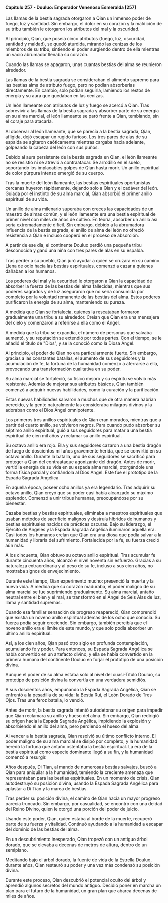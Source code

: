 
#### Capítulo 257 - Douluo: Emperador Venenoso Esmeralda [257]

Las llamas de la bestia sagrada otorgaron a Qian un inmenso poder de fuego, luz y santidad. Sin embargo, el dolor en su corazón y la maldición de su tribu también le otorgaron los atributos del mal y la oscuridad.

Al principio, Qian, que poseía cinco atributos (fuego, luz, oscuridad, santidad y maldad), se quedó aturdida, mirando las cenizas de los miembros de su tribu, sintiendo el poder surgiendo dentro de ella mientras un vacío abrumador llenaba su corazón.

Cuando las llamas se apagaron, unas cuantas bestias del alma se reunieron alrededor.

Las llamas de la bestia sagrada se consideraban el alimento supremo para las bestias alma de atributo fuego, pero no podían absorberlas directamente. En cambio, solo podían seguirla, lamiendo los restos de energía y su aura que quedaban en las cenizas.

Un león llameante con atributos de luz y fuego se acercó a Qian. Tras sobrevivir a las llamas de la bestia sagrada y absorber parte de su energía en su alma marcial, el león llameante se paró frente a Qian, temblando, sin el coraje para atacarla.

Al observar al león llameante, que se parecía a la bestia sagrada, Qian, afligida, dejó escapar un rugido furioso. Los tres pares de alas de su espalda se agitaron caóticamente mientras cargaba hacia adelante, golpeando la cabeza del león con sus puños.

Debido al aura persistente de la bestia sagrada en Qian, el león llameante no se resistió ni se atrevió a contraatacar. Se arrodilló en el suelo, soportando los implacables golpes de Qian hasta morir. Un anillo espiritual de color púrpura intenso emergió de su cuerpo.

Tras la muerte del león llameante, las bestias espirituales oportunistas cercanas huyeron rápidamente, dejando solo a Qian y el cadáver del león. Guiada por el instinto de su alma marcial, Qian absorbió el primer anillo espiritual de su vida.

Un anillo de alma milenario superaba con creces las capacidades de un maestro de almas común, y el león llameante era una bestia espiritual de primer nivel con miles de años de cultivo. En teoría, absorber un anillo así sería extremadamente difícil. Sin embargo, debido a la abrumadora influencia de la bestia sagrada, el anillo de alma del león no ofreció resistencia a Qian e incluso cooperó en el proceso de absorción.

A partir de ese día, el continente Douluo perdió una pequeña tribu desconocida y ganó una niña con tres pares de alas en su espalda.

Tras perder a su pueblo, Qian juró ayudar a quien se cruzara en su camino. Llena de odio hacia las bestias espirituales, comenzó a cazar a quienes dañaban a los humanos.

Los poderes del mal y la oscuridad le otorgaron a Qian la capacidad de absorber la fuerza de las bestias del alma fallecidas, mientras que sus poderes sagrados y de luz aseguraron que no sería consumida por completo por la voluntad remanente de las bestias del alma. Estos poderes purificaron la energía de su alma, manteniendo su pureza.

A medida que Qian se fortalecía, quienes la rescataban formaron gradualmente una tribu a su alrededor. Creían que Qian era una mensajera del cielo y comenzaron a referirse a ella como el Ángel.

A medida que la tribu se expandía, el número de personas que salvaba aumentó, y su reputación se extendió por todas partes. Con el tiempo, se le añadió el título de "Dios", y se la conoció como la Diosa Ángel.

Al principio, el poder de Qian no era particularmente fuerte. Sin embargo, gracias a las constantes batallas, el aumento de sus seguidores y la acumulación de fe, la fortuna de la humanidad comenzó a aferrarse a ella, provocando una transformación cualitativa en su poder.

Su alma marcial se fortaleció, su físico mejoró y su espíritu se volvió más resistente. Además de mejorar sus atributos básicos, Qian también comenzó a adquirir nuevas habilidades, como la curación y la purificación.

Estas nuevas habilidades salvaron a muchos que de otra manera habrían perecido, y la gente naturalmente las consideraba milagros divinos y la adoraban como el Dios Ángel omnipotente.

Los primeros tres anillos espirituales de Qian eran morados, mientras que a partir del cuarto anillo, se volvieron negros. Para cuando pudo absorber su séptimo anillo espiritual, guió a sus seguidores para matar a una bestia espiritual de cien mil años y reclamar su anillo espiritual.

Su octavo anillo era rojo. Ella y sus seguidores cazaron a una bestia dragón de fuego de doscientos mil años gravemente herida, que se convirtió en su octavo anillo. Durante la batalla, uno de sus seguidores se sacrificó para proteger a Qian del contraataque agonizante del dragón. Antes de morir, vertió la energía de su vida en su espada alma marcial, otorgándole una forma física parcial y confiándola al Dios Ángel. Este fue el prototipo de la Espada Sagrada Angélica.

En aquella época, poseer ocho anillos ya era legendario. Tras adquirir su octavo anillo, Qian creyó que su poder casi había alcanzado su máximo esplendor. Comenzó a unir tribus humanas, preocupándose por su bienestar.

Cazaba bestias y bestias espirituales, eliminaba a maestros espirituales que usaban métodos de sacrificio malignos y destruía híbridos de humanos y bestias espirituales nacidos de prácticas oscuras. Bajo su liderazgo, el Ejército de Ángeles y la Espada Sagrada Angélica iluminaron aquella era. Casi todos los humanos creían que Qian era una diosa que podía salvar a la humanidad y librarla del sufrimiento. Fortalecida por la fe, su fuerza creció aún más.

A los cincuenta, Qian obtuvo su octavo anillo espiritual. Tras acumular fe durante cincuenta años, alcanzó el nivel noventa sin esfuerzo. Gracias a su naturaleza extraordinaria y al peso de su fe, incluso a sus cien años, no mostraba signos de envejecimiento.

Durante este tiempo, Qian experimentó mucho: presenció la muerte y la nueva vida. A medida que su corazón maduraba, el poder maligno de su alma marcial se fue suprimiendo gradualmente. Su alma marcial, antaño neutral entre el bien y el mal, se transformó en el Ángel de Seis Alas de luz, llama y santidad supremas.

Cuando esa familiar sensación de progreso reapareció, Qian comprendió que existía un noveno anillo espiritual además de los ocho que conocía. Su fuerza podía seguir creciendo. Sin embargo, también percibía que el noveno anillo era el límite de este mundo, y que solo podía absorber un último anillo espiritual.

Así, a los cien años, Qian pasó otro siglo en profunda contemplación, acumulando fe y poder. Para entonces, su Espada Sagrada Angélica se había convertido en un artefacto divino, y ella se había convertido en la primera humana del continente Douluo en forjar el prototipo de una posición divina.

Aunque el poder de su alma estaba solo al nivel del cuasi-Título Douluo, su prototipo de posición divina la convertía en una verdadera semidiós.

A sus doscientos años, empuñando la Espada Sagrada Angélica, Qian se enfrentó a la pesadilla de su vida: la Bestia Rui, el León Dorado de Tres Ojos. Tras una feroz batalla, lo venció.

Antes de morir, la bestia sagrada intentó autodetonar su origen para impedir que Qian reclamara su anillo y hueso del alma. Sin embargo, Qian redirigió su origen hacia la Espada Sagrada Angélica, impidiendo la explosión y absorbiendo el anillo del alma, pero perdiendo el hueso del alma.

Al vencer a la bestia sagrada, Qian resolvió su último conflicto interno. El poder maligno de su alma marcial se disipó por completo, y la humanidad heredó la fortuna que antaño ostentaba la bestia espiritual. La era de la bestia espiritual como especie dominante llegó a su fin, y la humanidad comenzó a resurgir.

Años después, Di Tian, al mando de numerosas bestias salvajes, buscó a Qian para aniquilar a la humanidad, temiendo la creciente amenaza que representaban para las bestias espirituales. En un momento de crisis, Qian autodestruyó su posición divina, usando la Espada Sagrada Angélica para aplastar a Di Tian y la marea de bestias.

Tras perder su posición divina, el camino de Qian hacia un mayor progreso parecía truncado. Sin embargo, por casualidad, se encontró con una deidad del Reino Divino, quien le otorgó una porción del poder de juicio.

Usando este poder, Qian, quien estaba al borde de la muerte, recuperó parte de su fuerza y vitalidad. Continuó ayudando a la humanidad a escapar del dominio de las bestias del alma.

En un descubrimiento inesperado, Qian tropezó con un antiguo árbol dorado, que se elevaba a decenas de metros de altura, dentro de un semiplano.

Meditando bajo el árbol dorado, la fuente de vida de la Estrella Douluo, durante años, Qian restauró su poder y una vez más condensó su posición divina.

Durante este proceso, Qian descubrió el potencial oculto del árbol y aprendió algunos secretos del mundo antiguo. Decidió poner en marcha un plan para el futuro de la humanidad, un gran plan que abarca decenas de miles de años.